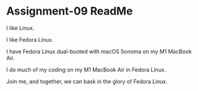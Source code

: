 # Assignment-09 ReadMe

I like Linux. 

I like Fedora Linux. 

I have Fedora Linux dual-booted with macOS Sonoma on my M1 MacBook Air.

I do much of my coding on my M1 MacBook Air in Fedora Linux.

Join me, and together, we can bask in the glory of Fedora Linux.